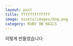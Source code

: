 ```yaml
---
layout: post
title: fffffffffffff
image: assets/images/dog.png
category: RUBY ON RAILS
---
```


이렇게 만들었습니다
